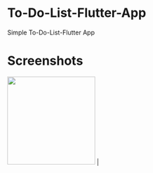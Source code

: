 # To-Do-List-Flutter-App
Simple To-Do-List-Flutter App

# Screenshots
<img src="https://www.mediafire.com/convkey/c327/ccjb17rbrm14rehzg.jpg" width="200px"> |
